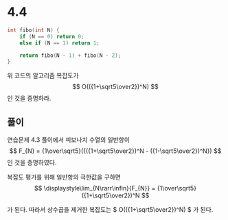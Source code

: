 # 4.4

```cpp
int fibo(int N) {
    if (N == 0) return 0;
    else if (N == 1) return 1;

    return fibo(N - 1) + fibo(N - 2);
}
```

위 코드의 알고리즘 복잡도가
$$
O(({1+\sqrt5\over2})^N)
$$
인 것을 증명하라.

## 풀이

연습문제 4.3 풀이에서 피보나치 수열의 일반항이
$$
F_{N} = {1\over\sqrt5}({({1+\sqrt5\over2})^N - ({1-\sqrt5\over2})^N})
$$
인 것을 증명하였다.

복잡도 평가를 위해 일반항의 극한값을 구하면
$$
\displaystyle\lim_{N\rarr\infin}{F_{N}} = {1\over\sqrt5}({1+\sqrt5\over2})^N
$$

가 된다. 따라서 상수곱을 제거한 복잡도는 $ O(({1+\sqrt5\over2})^N) $ 가 된다.